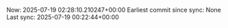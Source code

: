 Now: 2025-07-19 02:28:10.210247+00:00 Earliest commit since sync: None Last sync: 2025-07-19 00:22:44+00:00
